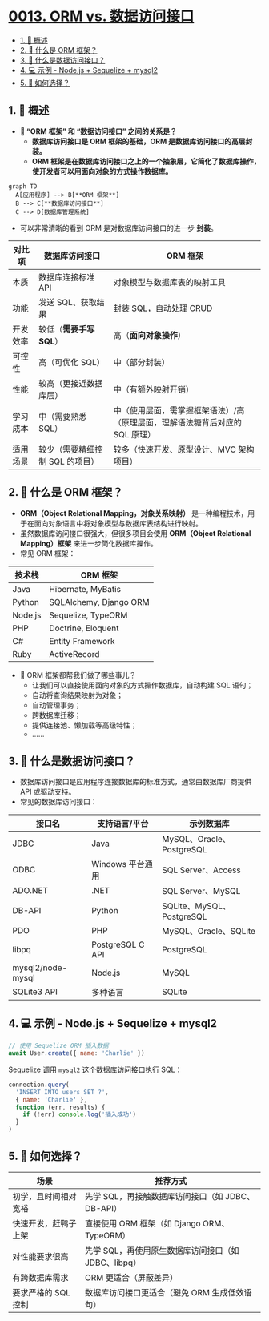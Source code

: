 # [0013. ORM vs. 数据访问接口](https://github.com/tnotesjs/TNotes.sql/tree/main/notes/0013.%20ORM%20vs.%20%E6%95%B0%E6%8D%AE%E8%AE%BF%E9%97%AE%E6%8E%A5%E5%8F%A3)

<!-- region:toc -->

- [1. 📝 概述](#1--概述)
- [2. 🤔 什么是 ORM 框架？](#2--什么是-orm-框架)
- [3. 🤔 什么是数据访问接口？](#3--什么是数据访问接口)
- [4. 💻 示例 - Node.js + Sequelize + mysql2](#4--示例---nodejs--sequelize--mysql2)
- [5. 🤔 如何选择？](#5--如何选择)

<!-- endregion:toc -->

## 1. 📝 概述

- **🤔 “ORM 框架” 和 “数据访问接口” 之间的关系是？**
  - **数据库访问接口是 ORM 框架的基础，ORM 是数据库访问接口的高层封装。**
  - **ORM 框架是在数据库访问接口之上的一个抽象层，它简化了数据库操作，使开发者可以用面向对象的方式操作数据库。**

```mermaid
graph TD
  A[应用程序] --> B[**ORM 框架**]
  B --> C[**数据库访问接口**]
  C --> D[数据库管理系统]
```

- 可以非常清晰的看到 ORM 是对数据库访问接口的进一步 **封装**。

| 对比项 | 数据库访问接口 | ORM 框架 |
| --- | --- | --- |
| 本质 | 数据库连接标准 API | 对象模型与数据库表的映射工具 |
| 功能 | 发送 SQL、获取结果 | 封装 SQL，自动处理 CRUD |
| 开发效率 | 较低（**需要手写 SQL**） | 高（**面向对象操作**） |
| 可控性 | 高（可优化 SQL） | 中（部分封装） |
| 性能 | 较高（更接近数据库层） | 中（有额外映射开销） |
| 学习成本 | 中（需要熟悉 SQL） | 中（使用层面，需掌握框架语法）/高（原理层面，理解语法糖背后对应的 SQL 原理） |
| 适用场景 | 较少（需要精细控制 SQL 的项目） | 较多（快速开发、原型设计、MVC 架构项目） |

## 2. 🤔 什么是 ORM 框架？

- **ORM（Object Relational Mapping，对象关系映射）** 是一种编程技术，用于在面向对象语言中将对象模型与数据库表结构进行映射。
- 虽然数据库访问接口很强大，但很多项目会使用 **ORM（Object Relational Mapping）框架** 来进一步简化数据库操作。
- 常见 ORM 框架：

| 技术栈  | ORM 框架               |
| ------- | ---------------------- |
| Java    | Hibernate, MyBatis     |
| Python  | SQLAlchemy, Django ORM |
| Node.js | Sequelize, TypeORM     |
| PHP     | Doctrine, Eloquent     |
| C#      | Entity Framework       |
| Ruby    | ActiveRecord           |

- 🤔 ORM 框架都帮我们做了哪些事儿？
  - 让我们可以直接使用面向对象的方式操作数据库，自动构建 SQL 语句；
  - 自动将查询结果映射为对象；
  - 自动管理事务；
  - 跨数据库迁移；
  - 提供连接池、懒加载等高级特性；
  - ……

## 3. 🤔 什么是数据访问接口？

- 数据库访问接口是应用程序连接数据库的标准方式，通常由数据库厂商提供 API 或驱动支持。
- 常见的数据库访问接口：

| 接口名            | 支持语言/平台    | 示例数据库                |
| ----------------- | ---------------- | ------------------------- |
| JDBC              | Java             | MySQL、Oracle、PostgreSQL |
| ODBC              | Windows 平台通用 | SQL Server、Access        |
| ADO.NET           | .NET             | SQL Server、MySQL         |
| DB-API            | Python           | SQLite、MySQL、PostgreSQL |
| PDO               | PHP              | MySQL、Oracle、SQLite     |
| libpq             | PostgreSQL C API | PostgreSQL                |
| mysql2/node-mysql | Node.js          | MySQL                     |
| SQLite3 API       | 多种语言         | SQLite                    |

## 4. 💻 示例 - Node.js + Sequelize + mysql2

```javascript
// 使用 Sequelize ORM 插入数据
await User.create({ name: 'Charlie' })
```

Sequelize 调用 `mysql2` 这个数据库访问接口执行 SQL：

```javascript
connection.query(
  'INSERT INTO users SET ?',
  { name: 'Charlie' },
  function (err, results) {
    if (!err) console.log('插入成功')
  }
)
```

## 5. 🤔 如何选择？

| 场景                 | 推荐方式                                             |
| -------------------- | ---------------------------------------------------- |
| 初学，且时间相对宽裕 | 先学 SQL，再接触数据库访问接口（如 JDBC、DB-API）    |
| 快速开发，赶鸭子上架 | 直接使用 ORM 框架（如 Django ORM、TypeORM）          |
| 对性能要求很高       | 先学 SQL，再使用原生数据库访问接口（如 JDBC、libpq） |
| 有跨数据库需求       | ORM 更适合（屏蔽差异）                               |
| 要求严格的 SQL 控制  | 数据库访问接口更适合（避免 ORM 生成低效语句）        |
